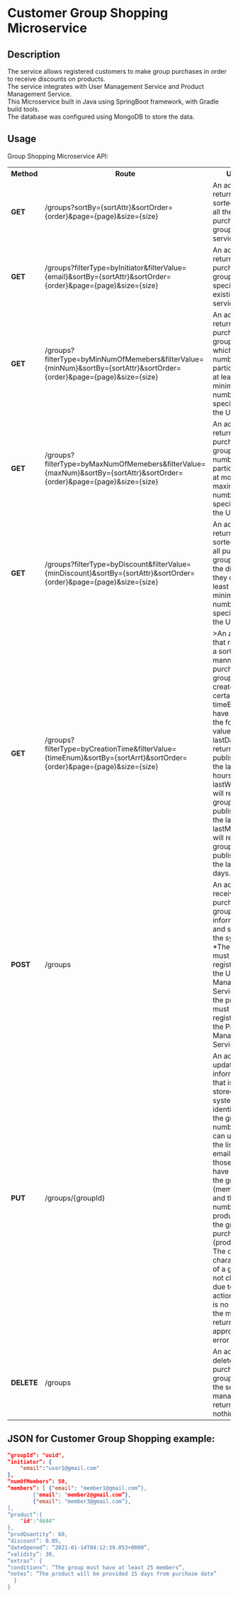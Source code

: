 # Customer Group Shopping Microservice

## Description
The service allows registered customers to make group purchases in order to receive discounts on products.<br>
The service integrates with User Management Service and Product Management Service.<br>
This Microservice built in Java using SpringBoot framework, with Gradle build tools.<br>
The database was configured using MongoDB to store the data.

## Usage
Group Shopping Microservice API:
<table>
    <th>Method</th>
    <th>Route</th>
    <th>Usage</th>
		<tr>
			<td><b><b>GET</b></b></td>
			<td> /groups?sortBy={sortAttr}&sortOrder={order}&page={page)&size={size}</td>
			<td>An action that returns in a sorted manner all the existing purchasing groups in the service.</td>
		</tr>
		<tr>
			<td><b>GET</b></td>
			<td>/groups?filterType=byInitiator&filterValue={email}&sortBy={sortAttr}&sortOrder={order}&page={page)&size={size}</td>
			<td>An action that returns all the purchasing groups of a specific user existing in the service.</td>
		</tr>
		<tr>
			<td><b>GET</b></td>
			<td>/groups?filterType=byMinNumOfMemebers&filterValue={minNum}&sortBy={sortAttr}&sortOrder={order}&page={page)&size={size}</td>
			<td>An action that returns all the purchasing groups in which the number of participants is at least a minimum number specified in the URL.</td>
		</tr>
		<tr>
			<td><b>GET</b></td>
			<td>/groups?filterType=byMaxNumOfMemebers&filterValue={maxNum}&sortBy={sortAttr}&sortOrder={order}&page={page)&size={size}</td>
			<td>An action that returns all the purchasing groups whose number of participants is at most a maximum number specified in the URL.</td>
		</tr>
		<tr>
			<td><b>GET</b></td>
			<td>/groups?filterType=byDiscount&filterValue={minDiscount}&sortBy={sortAttr}&sortOrder={order}&page={page)&size={size}</td>
			<td>An action that returns in a sorted manner all purchasing groups that the discount they offer is at least a minimum number specified in the URL.</td>
		</tr>
  		<tr>
			<td><b>GET</b></td>
			<td>/groups?filterType=byCreationTime&filterValue={timeEnum}&sortBy={sortArrt}&sortOrder={order}&page={page)&size={size}</td>
			<td>>An action that returns in a sorted manner all the purchase groups created at a certain time.<br>
				timeEnum can have one of the following values:<br>
				lastDay - will return groups published in the last 24 hours.<br>
				lastWeek - will return groups published in the last week.<br>
				lastMonth - will return groups published in the last 30 days.</td>
		</tr>
    <tr>
			<td><b>POST</b></td>
			<td>/groups</td>
			<td>An action that receives purchase group information and stores it in the system.<br>
      *The user must be registered to the User Management Service. And the product must be registered to the Product Management Service.</td>
		</tr>   
    <tr>
			<td><b>PUT</b></td>
			<td>/groups/{groupId}</td>
			<td>An action that updates group information that is already stored in the system and is identified by the group number.
          This can update the list of emails of those who have joined the group (members) and the number of products that the group can purchase (prodQuantity)
          The other characteristics of a group will not change due to this action. If there is no such set, the method returns an appropriate error code.</td>
		</tr>
    <tr>
			<td><b>DELETE</b></td>
			<td>/groups</td>
			<td>An action that deletes all purchase groups that the service manages and returns nothing.</td>
		</tr>

</table>

## JSON for Customer Group Shopping example:
```json
“groupId”: "uuid",
“initiator”: {
    "email":"user1@gmail.com"
},
“numOfMembers”: 50,
“members”: [ {"email": "member1@gmail.com”}, 
		{"email": "member2@gmail.com”}, 
		{"email": "member3@gmail.com”}, 
],
“product”:{
    "id":"4684"
},
“prodQuantity”: 60, 
“discount”: 0.05,
“dateOpened”: “2021-01-14T04:12:39.053+0000”,
“validity”: 30,
“extras”: {
“conditions”: ”The group must have at least 25 members”,
“notes”: ”The product will be provided 15 days from purchase date”
  }
}

```
